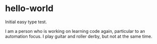# hello-world
Initial easy type test.

I am a person who is working on learning code again, particular to an automation focus.
I play guitar and roller derby, but not at the same time.
